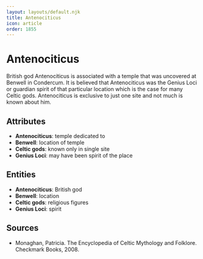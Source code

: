 ```yaml
---
layout: layouts/default.njk
title: Antenociticus
icon: article
order: 1855
---
```

# Antenociticus

British god Antenociticus is associated with a temple that was uncovered at Benwell in Condercum. It is believed that Antenociticus was the Genius Loci or guardian spirit of that particular location which is the case for many Celtic gods. Antenociticus is exclusive to just one site and not much is known about him.

## Attributes

- **Antenociticus**: temple dedicated to
- **Benwell**: location of temple
- **Celtic gods**: known only in single site
- **Genius Loci**: may have been spirit of the place

## Entities

- **Antenociticus**: British god
- **Benwell**: location
- **Celtic gods**: religious figures
- **Genius Loci**: spirit

## Sources

- Monaghan, Patricia. The Encyclopedia of Celtic Mythology and Folklore. Checkmark Books, 2008.

